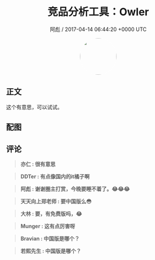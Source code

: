 <h1 align="center">竞品分析工具：Owler</h1>
<p align="center">
    <a>阿彪 / 2017-04-14 06:44:20 &#43;0000 UTC</a>
</p>

<div align="center">
    <img src="https://images.zsxq.com/Fua4BzMEn_S347UckJEd7Es5gK6w?e=1590940799&amp;token=kIxbL07-8jAj8w1n4s9zv64FuZZNEATmlU_Vm6zD:0j7Bgd_W1um-k0tOJYl6nykAOhQ=" width="100" height="100" style="border:1px solid;border-radius:50%; color:#ffffff"/>
</div>

## 正文

<div>
这个有意思，可以试试。

</div>

## 配图
<div class="image" align="center">

</div>

## 评论

<div align="left">
<div>

<blockquote >
<span> <strong>亦仁 : 很有意思 </strong></span>
</blockquote>

<blockquote >
<span> <strong>DDTer : 有点像国内的it橘子啊 </strong></span>
</blockquote>

<blockquote >
<span> <strong>阿彪 : 谢谢圈主打赏，今晚要睡不着了。😂😂😂 </strong></span>
</blockquote>

<blockquote >
<span> <strong>天天向上郑老师 : 要中国版么😳 </strong></span>
</blockquote>

<blockquote >
<span> <strong>大林 : 要，有免费版吗，😂 </strong></span>
</blockquote>

<blockquote >
<span> <strong>Munger : 这有点厉害呀 </strong></span>
</blockquote>

<blockquote >
<span> <strong>Bravian : 中国版是哪个？ </strong></span>
</blockquote>

<blockquote >
<span> <strong>若熙先生 : 中国版是哪个？ </strong></span>
</blockquote>

</div>
</div>